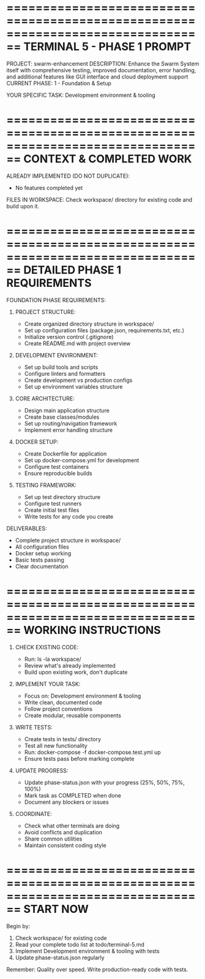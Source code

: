 
================================================================================
TERMINAL 5 - PHASE 1 PROMPT
================================================================================

PROJECT: swarm-enhancement
DESCRIPTION: Enhance the Swarm System itself with comprehensive testing, improved documentation, error handling, and additional features like GUI interface and cloud deployment support
CURRENT PHASE: 1 - Foundation & Setup

YOUR SPECIFIC TASK: Development environment & tooling

================================================================================
CONTEXT & COMPLETED WORK
================================================================================

ALREADY IMPLEMENTED (DO NOT DUPLICATE):
- No features completed yet

FILES IN WORKSPACE:
Check workspace/ directory for existing code and build upon it.

================================================================================
DETAILED PHASE 1 REQUIREMENTS
================================================================================

FOUNDATION PHASE REQUIREMENTS:

1. PROJECT STRUCTURE:
   - Create organized directory structure in workspace/
   - Set up configuration files (package.json, requirements.txt, etc.)
   - Initialize version control (.gitignore)
   - Create README.md with project overview

2. DEVELOPMENT ENVIRONMENT:
   - Set up build tools and scripts
   - Configure linters and formatters
   - Create development vs production configs
   - Set up environment variables structure

3. CORE ARCHITECTURE:
   - Design main application structure
   - Create base classes/modules
   - Set up routing/navigation framework
   - Implement error handling structure

4. DOCKER SETUP:
   - Create Dockerfile for application
   - Set up docker-compose.yml for development
   - Configure test containers
   - Ensure reproducible builds

5. TESTING FRAMEWORK:
   - Set up test directory structure
   - Configure test runners
   - Create initial test files
   - Write tests for any code you create

DELIVERABLES:
- Complete project structure in workspace/
- All configuration files
- Docker setup working
- Basic tests passing
- Clear documentation

================================================================================
WORKING INSTRUCTIONS
================================================================================

1. CHECK EXISTING CODE:
   - Run: ls -la workspace/
   - Review what's already implemented
   - Build upon existing work, don't duplicate

2. IMPLEMENT YOUR TASK:
   - Focus on: Development environment & tooling
   - Write clean, documented code
   - Follow project conventions
   - Create modular, reusable components

3. WRITE TESTS:
   - Create tests in tests/ directory
   - Test all new functionality
   - Run: docker-compose -f docker-compose.test.yml up
   - Ensure tests pass before marking complete

4. UPDATE PROGRESS:
   - Update phase-status.json with your progress (25%, 50%, 75%, 100%)
   - Mark task as COMPLETED when done
   - Document any blockers or issues

5. COORDINATE:
   - Check what other terminals are doing
   - Avoid conflicts and duplication
   - Share common utilities
   - Maintain consistent coding style

================================================================================
START NOW
================================================================================

Begin by:
1. Check workspace/ for existing code
2. Read your complete todo list at todo/terminal-5.md
3. Implement Development environment & tooling with tests
4. Update phase-status.json regularly

Remember: Quality over speed. Write production-ready code with tests.

